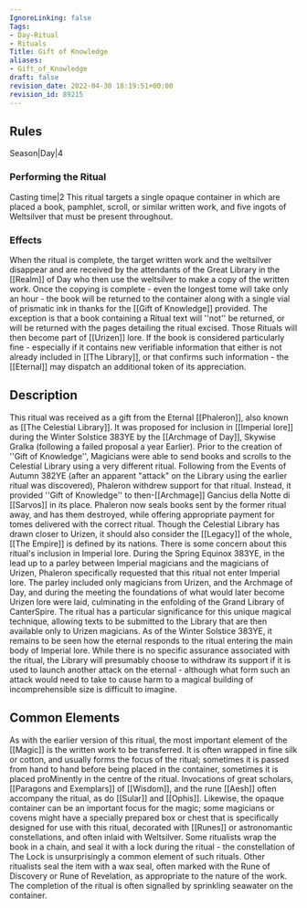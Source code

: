 ```yaml
---
IgnoreLinking: false
Tags:
- Day-Ritual
- Rituals
Title: Gift of Knowledge
aliases:
- Gift_of_Knowledge
draft: false
revision_date: 2022-04-30 18:19:51+00:00
revision_id: 89215
---
```


## Rules
Season|Day|4
### Performing the Ritual
Casting time|2 This ritual targets a single opaque container in which are placed a book, pamphlet, scroll, or similar written work, and five ingots of Weltsilver that must be present throughout.
### Effects
When the ritual is complete, the target written work and the weltsilver disappear and are received by the attendants of the Great Library in the [[Realm]] of Day who then use the weltsilver to make a copy of the written work.
Once the copying is complete - even the longest tome will take only an hour - the book will be returned to the container along with a single vial of prismatic ink in thanks for the [[Gift of Knowledge]] provided. The exception is that a book containing a Ritual text will ''not'' be returned, or will be returned with the pages detailing the ritual excised. Those Rituals will then become part of [[Urizen]] lore.
If the book is considered particularly fine - especially if it contains new verifiable information that either is not already included in [[The Library]], or that confirms such information - the [[Eternal]] may dispatch an additional token of its appreciation.
## Description
This ritual was received as a gift from the Eternal [[Phaleron]], also known as [[The Celestial Library]]. It was proposed for inclusion in [[Imperial lore]] during the Winter Solstice 383YE by the [[Archmage of Day]], Skywise Gralka (following a failed proposal a year Earlier).
Prior to the creation of ''Gift of Knowledge'', Magicians were able to send books and scrolls to the Celestial Library using a very different ritual. Following from the Events of Autumn 382YE (after an apparent "attack" on the Library using the earlier ritual was discovered), Phaleron withdrew support for that ritual. Instead, it provided ''Gift of Knowledge'' to then-[[Archmage]] Gancius della Notte di [[Sarvos]] in its place. Phaleron now seals books sent by the former ritual away, and has them destroyed, while offering appropriate payment for tomes delivered with the correct ritual. 
Though the Celestial Library has drawn closer to Urizen, it should also consider the [[Legacy]] of the whole, [[The Empire]] is defined by its nations. 
There is some concern about this ritual's inclusion in Imperial lore. During the Spring Equinox 383YE, in the lead up to a parley between Imperial magicians and the magicians of Urizen, Phaleron specifically requested that this ritual not enter Imperial lore. The parley included only magicians from Urizen, and the Archmage of Day, and during the meeting the foundations of what would later become Urizen lore were laid, culminating in the enfolding of the Grand Library of CanterSpire. The ritual has a particular significance for this unique magical technique, allowing texts to be submitted to the Library that are then available only to Urizen magicians. As of the Winter Solstice 383YE, it remains to be seen how the eternal responds to the ritual entering the main body of Imperial lore.
While there is no specific assurance associated with the ritual, the Library will presumably choose to withdraw its support if it is used to launch another attack on the eternal - although what form such an attack would need to take to cause harm to a magical building of incomprehensible size is difficult to imagine.
## Common Elements
As with the earlier version of this ritual, the most important element of the [[Magic]] is the written work to be transferred. It is often wrapped in fine silk or cotton, and usually forms the focus of the ritual; sometimes it is passed from hand to hand before being placed in the container, sometimes it is placed proMinently in the centre of the ritual. Invocations of great scholars, [[Paragons and Exemplars]] of [[Wisdom]], and the rune [[Aesh]] often accompany the ritual, as do [[Sular]] and [[Ophis]].
Likewise, the opaque container can be an important focus for the magic; some magicians or covens might have a specially prepared box or chest that is specifically designed for use with this ritual, decorated with [[Runes]] or astronomantic constellations, and often inlaid with Weltsilver. 
Some ritualists wrap the book in a chain, and seal it with a lock during the ritual - the constellation of The Lock is unsurprisingly a common element of such rituals. Other ritualists seal the item with a wax seal, often marked with the Rune of Discovery or Rune of Revelation, as appropriate to the nature of the work. 
The completion of the ritual is often signalled by sprinkling seawater on the container.